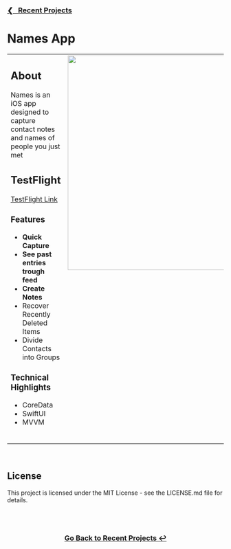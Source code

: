 <h3><a href="https://github.com/ricardonovelot">❮‎‎‎ &nbsp; Recent Projects</a></h3>

<h1>Names App</h1>

<table>
<tr>
<td valign="top">

<h2>About</h2>
<p>Names is an iOS app designed to capture contact notes and names of people you just met</p>

<h2>TestFlight</h2>
<a href="https://testflight.apple.com/join/NuON0fEq">TestFlight Link</a>
<br>

<h3>Features</h3>
<ul>
<li><strong>Quick Capture</strong>  </li>
<li><strong>See past entries trough feed </strong>  </li>
<li><strong>Create Notes</strong>  </li>
<li>Recover Recently Deleted Items</li>
<li>Divide Contacts into Groups</li>
</ul>

<h3>Technical Highlights</h3>
<ul>
<li>CoreData</li>
<li>SwiftUI</li>
<li>MVVM</li>
</ul>
<br>

</td>
<td valign="top">
<img src="https://github.com/user-attachments/assets/41a6a1ac-ee93-4960-a0a9-3ff324aba93d" width="500">
</td>
</tr>
</table>
<br>



<h2>License</h2>
<p>This project is licensed under the MIT License - see the LICENSE.md file for details.</p>
<br>

<br>
<h3 align="center"><a href="https://github.com/ricardonovelot">Go Back to Recent Projects ↩</a></h3>
<br>

